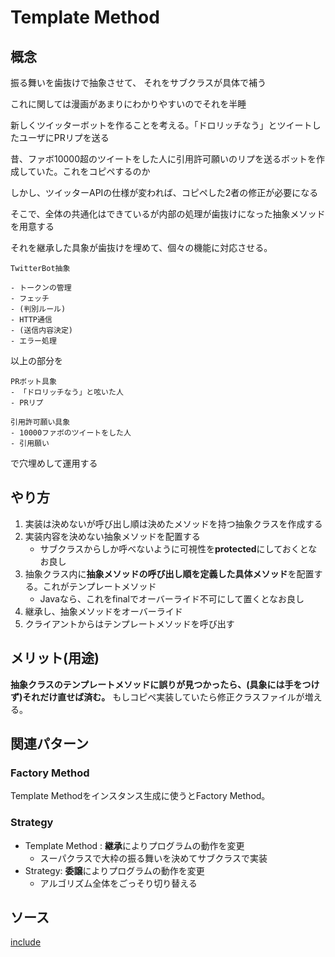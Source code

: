 
# Template Method

## 概念

振る舞いを歯抜けで抽象させて、
それをサブクラスが具体で補う

これに関しては漫画があまりにわかりやすいのでそれを半睡

新しくツイッターボットを作ることを考える。「ドロリッチなう」とツイートしたユーザにPRリプを送る

昔、ファボ10000超のツイートをした人に引用許可願いのリプを送るボットを作成していた。これをコピペするのか

しかし、ツイッターAPIの仕様が変われば、コピペした2者の修正が必要になる

そこで、全体の共通化はできているが内部の処理が歯抜けになった抽象メソッドを用意する

それを継承した具象が歯抜けを埋めて、個々の機能に対応させる。

```
TwitterBot抽象

- トークンの管理
- フェッチ
- (判別ルール)
- HTTP通信
- (送信内容決定)
- エラー処理
```

以上の部分を

```
PRボット具象
- 「ドロリッチなう」と呟いた人
- PRリプ
```

```
引用許可願い具象
- 10000ファボのツイートをした人
- 引用願い
```

で穴埋めして運用する



## やり方

1. 実装は決めないが呼び出し順は決めたメソッドを持つ抽象クラスを作成する
2. 実装内容を決めない抽象メソッドを配置する
   - サブクラスからしか呼べないように可視性を**protected**にしておくとなお良し
3. 抽象クラス内に**抽象メソッドの呼び出し順を定義した具体メソッド**を配置する。これがテンプレートメソッド
   - Javaなら、これをfinalでオーバーライド不可にして置くとなお良し
4. 継承し、抽象メソッドをオーバーライド
5. クライアントからはテンプレートメソッドを呼び出す


## メリット(用途)

**抽象クラスのテンプレートメソッドに誤りが見つかったら、(具象には手をつけず)それだけ直せば済む。**
もしコピペ実装していたら修正クラスファイルが増える。



## 関連パターン

### Factory Method

Template Methodをインスタンス生成に使うとFactory Method。

### Strategy

- Template Method : **継承**によりプログラムの動作を変更
  - スーパクラスで大枠の振る舞いを決めてサブクラスで実装
- Strategy: **委譲**によりプログラムの動作を変更
  - アルゴリズム全体をごっそり切り替える




## ソース

[include](../../patterns/TemplateMethod/index.php)


